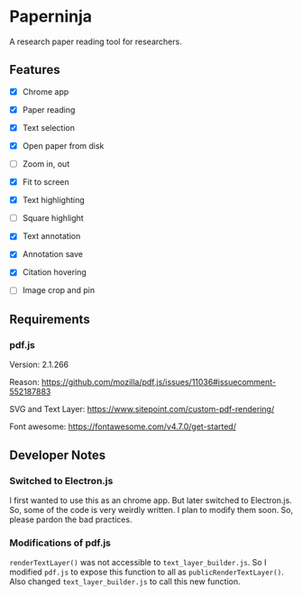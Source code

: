 # Paperninja

A research paper reading tool for researchers.



## Features

- [x] Chrome app
- [x] Paper reading
- [x] Text selection
- [x] Open paper from disk
- [ ] Zoom in, out
- [x] Fit to screen
- [x] Text highlighting
- [ ] Square highlight
- [x] Text annotation
- [x] Annotation save
- [x] Citation hovering
- [ ] Image crop and pin



## Requirements

### pdf.js

Version: 2.1.266 

Reason: https://github.com/mozilla/pdf.js/issues/11036#issuecomment-552187883

SVG and Text Layer: https://www.sitepoint.com/custom-pdf-rendering/

Font awesome: https://fontawesome.com/v4.7.0/get-started/



## Developer Notes

### Switched to Electron.js

I first wanted to use this as an chrome app. But later switched to Electron.js. So, some of the code is very weirdly written. I plan to modify them soon. So, please pardon the bad practices.



### Modifications of pdf.js

`renderTextLayer()` was not accessible to `text_layer_builder.js`. So I modified `pdf.js` to expose this function to all as `publicRenderTextLayer()`. Also changed `text_layer_builder.js` to call this new function.